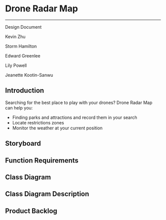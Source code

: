 # Drone Radar Map

---

Design Document

Kevin Zhu

Storm Hamilton

Edward Greenlee

Lily Powell

Jeanette Kootin-Sanwu

## Introduction
Searching for the best place to play with your drones? Drone Radar Map can help you:
- Finding parks and attractions and record them in your search
- Locate restrictions zones
- Monitor the weather at your current position
## Storyboard

## Function Requirements

## Class Diagram

## Class Diagram Description

## Product Backlog

